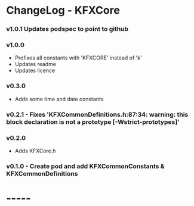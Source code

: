 
# ChangeLog - KFXCore

### v1.0.1 Updates podspec to point to github

### v1.0.0
- Prefixes all constants with 'KFXCORE' instead of 'k'
- Updates readme
- Updates licence

### v0.3.0
- Adds some time and date constants

### v0.2.1 - Fixes 'KFXCommonDefinitions.h:87:34: warning: this block declaration is not a prototype [-Wstrict-prototypes]'

### v0.2.0
- Adds KFXCore.h

### v0.1.0 - Create pod and add KFXCommonConstants & KFXCommonDefinitions

# -----
